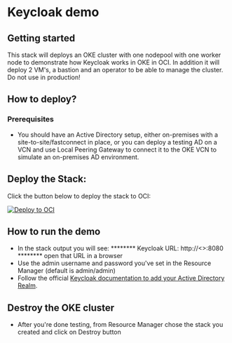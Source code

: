 # Keycloak demo

## Getting started

This stack will deploys an OKE cluster with one nodepool with one worker node to demonstrate how Keycloak works in OKE in OCI.
In addition it will deploy 2 VM's, a bastion and an operator to be able to manage the cluster.
Do not use in production!

## How to deploy?

### Prerequisites

- You should have an Active Directory setup, either on-premises with a site-to-site/fastconnect in place, or you can deploy a testing AD on a VCN and use Local Peering Gateway to connect it to the OKE VCN to simulate an on-premises AD environment.


## Deploy the Stack:

Click the button below to deploy the stack to OCI:

[![Deploy to OCI](https://docs.oracle.com/en-us/iaas/Content/Resources/Images/deploy-to-oracle-cloud.svg)](https://cloud.oracle.com/resourcemanager/stacks/create?zipUrl=https://github.com/guido-orcl/keycloak-oke/archive/refs/heads/main.zip)


## How to run the demo

- In the stack output you will see: ******** Keycloak URL: http://<<LoadBalancerIP>>:8080 ******** open that URL in a browser
- Use the admin username and password you've set in the Resource Manager (default is admin/admin)
- Follow the official [Keycloak documentation to add your Active Directory Realm](https://www.keycloak.org/docs/latest/server_admin/index.html#_ldap).

## Destroy the OKE cluster

- After you're done testing, from Resource Manager chose the stack you created and click on Destroy button

